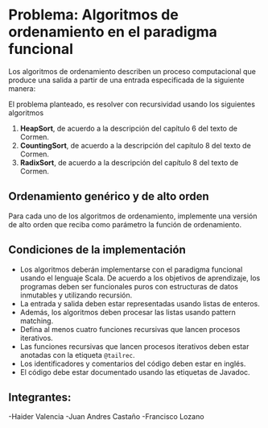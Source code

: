 # Problema: Algoritmos de ordenamiento en el paradigma funcional

Los algoritmos de ordenamiento describen un proceso computacional que produce una salida a partir de una entrada especificada de la siguiente manera:

El problema planteado, es resolver con recursividad usando los siguientes algoritmos

1. **HeapSort**, de acuerdo a la descripción del capítulo 6 del texto de Cormen.
2. **CountingSort**, de acuerdo a la descripción del capítulo 8 del texto de Cormen.
3. **RadixSort**, de acuerdo a la descripción del capítulo 8 del texto de Cormen.

## Ordenamiento genérico y de alto orden

Para cada uno de los algoritmos de ordenamiento, implemente una versión de alto orden que reciba como parámetro la función de ordenamiento.

## Condiciones de la implementación

- Los algoritmos deberán implementarse con el paradigma funcional usando el lenguaje Scala. De acuerdo a los objetivos de aprendizaje, los programas deben ser funcionales puros con estructuras de datos inmutables y utilizando recursión.
- La entrada y salida deben estar representadas usando listas de enteros.
- Además, los algoritmos deben procesar las listas usando pattern matching.
- Defina al menos cuatro funciones recursivas que lancen procesos iterativos.
- Las funciones recursivas que lancen procesos iterativos deben estar anotadas con la etiqueta `@tailrec`.
- Los identificadores y comentarios del código deben estar en inglés.
- El código debe estar documentado usando las etiquetas de Javadoc.


## Integrantes:
-Haider Valencia
-Juan Andres Castaño
-Francisco Lozano
